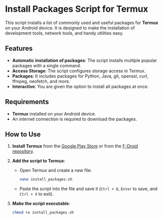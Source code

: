 # Install Packages Script for Termux

This script installs a list of commonly used and useful packages for **Termux** on your Android device. It is designed to make the installation of development tools, network tools, and handy utilities easy.

## Features

- **Automatic installation of packages**: The script installs multiple popular packages with a single command.
- **Access Storage**: The script configures storage access in Termux.
- **Packages**: It includes packages for Python, Java, git, openssl, curl, ffmpeg, neofetch, and more.
- **Interactive**: You are given the option to install all packages at once.

## Requirements

- **Termux** installed on your Android device.
- An internet connection is required to download the packages.

## How to Use

1. **Install Termux** from the [Google Play Store](https://play.google.com/store/apps/details?id=com.termux) or from the [F-Droid repository](https://f-droid.org/packages/com.termux/).
   
2. **Add the script to Termux**:
   - Open Termux and create a new file:
     ```bash
     nano install_packages.sh
     ```
   - Paste the script into the file and save it (`Ctrl + O`, `Enter` to save, and `Ctrl + X` to exit).

3. **Make the script executable**:
   ```bash
   chmod +x install_packages.sh

